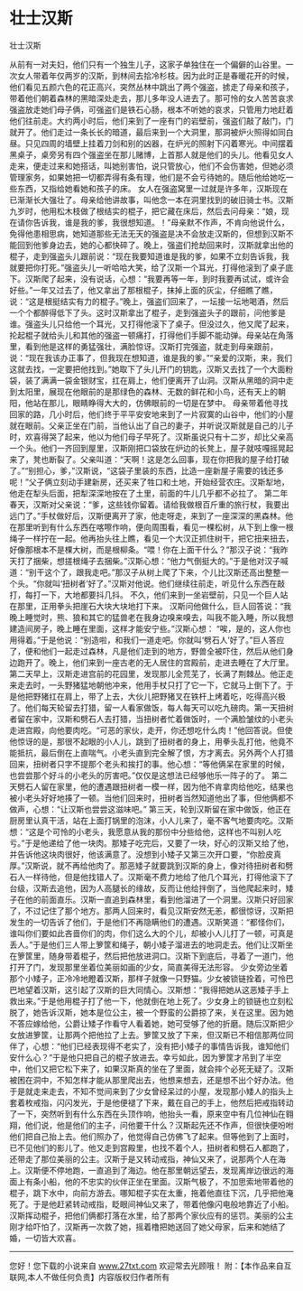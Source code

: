 # 壮士汉斯

壮士汉斯 

从前有一对夫妇，他们只有一个独生儿子，这家子单独住在一个偏僻的山谷里。一次女人带着年仅两岁的汉斯，到林间去拾冷杉枝。因为此时正是春暖花开的时候，他们看见五颜六色的花正高兴，突然丛林中跳出了两个强盗，掳走了母亲和孩子，带着他们朝着森林的黑暗深处走去，那儿多年没人进去了。那可怜的女人苦苦哀求强盗放走她们母子俩，可强盗们是铁石心肠，根本不听她的哀求，只管用力地赶着他们往前走。大约两小时后，他们来到了一座有门的岩壁前，强盗们敲了敲门，门就开了。他们走过一条长长的暗道，最后来到一个大洞里，那洞被炉火照得如同白昼。只见四周的墙壁上挂着刀剑和别的凶器，在炉光的照射下闪着寒光。中间摆着黑桌子，桌旁另有四个强盗坐在那儿赌博，上首那人就是他们的头儿。他看见女人走来，便走过来和她搭话，叫她别害怕，说只管放心，他们不会伤害她，但她必须管理家务，如果她把一切都弄得有条有理，他们是不会亏待她的。随后他给她吃一些东西，又指给她看她和孩子的床。 
女人在强盗窝里一过就是许多年，汉斯现在已渐渐长大强壮了。母亲给他讲故事，叫他念一本在洞里找到的破旧骑士书。汉斯九岁时，他用松木枝做了根结实的棍子，把它藏在床后，然后去问母亲：“娘，现在请你告诉我，谁是我的爹，我很想知道。！”母亲默不作声，不肯向他说什么，免得他患相思病，她知道那些无法无天的强盗是决不会放走汉斯的，但想到汉斯不能回到他爹身边去，她的心都快碎了。晚上，强盗们抢劫回来时，汉斯就拿出他的棍子，走到强盗头儿跟前说：“现在我要知道谁是我的爹，如果不立刻告诉我，我就要把你打死。”强盗头儿一听哈哈大笑，给了汉斯一个耳光，打得他滚到了桌子底下。汉斯爬了起来，没有说话，心想：“我要再等一年，到时我要再试试，或许会好些。”一年又过去了，他又拿出了那根棍子，抹掉上面的灰尘，仔细瞧了瞧，说：“这是根挺结实有力的棍子。”晚上，强盗们回来了，一坛接一坛地喝酒，然后一个个都醉得低下了头。这时汉斯拿出了棍子，走到强盗头子的跟前，问他爹是谁。强盗头儿只给他一个耳光，又打得他滚下了桌子。但没过久，他又爬了起来，抡起棍子就给头儿和其他的强盗一顿痛打，打得他们手脚不能动弹。母亲站在角落里，看到他是这样的勇猛强壮，满脸惊讶。汉斯打完强盗，就走到母亲跟前，说：“现在我该办正事了，但我现在想知道，谁是我的爹。”“亲爱的汉斯，来，我们这就去找，一定要把他找到。”她取下了头儿开门的钥匙，汉斯又去找了一个大面粉袋，装了满满一袋金银财宝，扛在肩上，他们便离开了山洞。汉斯从黑暗的洞中走到太阳里，展现在他眼前的是那绿色的森林、无数的鲜花和小鸟，还有天上的朝阳，他站在那儿，眼睛睁得大大的，仿佛眼前的一切是在梦中。 
母亲带着他寻找回家的路，几小时后，他们终于平平安安地来到了一片寂寞的山谷中，他们的小屋就在眼前。父亲正坐在门前，当他认出了自己的妻子，并听说汉斯就是自己的儿子时，欢喜得哭了起来，他以为他们母子早死了。汉斯虽说只有十二岁，却比父亲高一个头。他们一齐回到屋里，汉斯刚把口袋放在炉边的长凳上，屋子就吱嘎摇晃起来了，凳也断裂了。父亲叫道：“天啊！这是怎么回事，现在你把我的屋子给打破了。”“别担心，爹，”汉斯说，“这袋子里装的东西，比造一座新屋子需要的钱还多呢！”父子俩立刻动手建新房，还买来了牲口和土地，开始经营农庄。汉斯犁地，他走在犁头后面，把犁深深地按在了土里，前面的牛儿几乎都不必拉了。 
第二年春天，汉斯对父亲说：“爹，这些钱你留着。请给我做根百斤重的旅行杖，我要出远门了。”手杖做好后，汉斯便离开了家，他走呀走，来到了一座深深的黑森林。他在那里听到有什么东西在喀嚓作响，便向周围看，看见一棵松树，从下到上像一根绳子一样拧在一起。他再抬头往上瞧，看见一个大汉正抓住树干，把它扭来扭去，好像那根本不是棵大树，而是根柳条。“喂！你在上面干什么？”那汉子说：“我昨天打了捆柴，想搓根绳子去捆柴。”汉斯心想：“他力气倒挺大的。”于是他对汉子喊道：“别干这个了，跟我走吧。”那汉子从树上爬了下来，个儿比汉斯还高出整整一个头。“你就叫‘扭树者’好了。”汉斯对他说。他们继续往前走，听见什么东西在敲打，每打一下，大地都要抖几抖。 
不久，他们来到一坐岩壁前，只见一个巨人站在那里，正用拳头把崖石大块大块地打下来。 
汉斯问他做什么，巨人回答说：“我晚上睡觉时，熊、狼和其它的猛兽老在我身边嗅来嗅去，叫我不能入睡，所以我想建造间房子，晚上睡在里面，这样才能安宁些。”汉斯心想： 
“唉，是的，这人你也用得着。”于是他说：“别造啦，和我们一道走吧。你就叫‘劈石人’好了。”巨人答应了，便和他们一起走过森林，凡是他们走到的地方，野兽全被吓住，然后从他们身边跑开了。晚上，他们来到一座古老的无人居住的宫殿前，走进去睡在了大厅里。第二天早上，汉斯走进宫前的花园里，发现那儿全荒芜了，长满了荆棘丛。他正走来走去时，一头野猪猛地朝他冲来，他用手杖只打了它一下，它就马上倒下了。于是他把野猪扛在肩上，带了上去，大伙儿把野猪叉在铁杆上烤着吃，吃得高兴极了。他们每天轮留去打猎，留一人看家做饭，每人每天可以吃九磅肉。第一天扭树者留在家中，汉斯和劈石人去打猎，当扭树者忙着做饭时，一个满脸皱纹的小老头走进宫殿，向他要肉吃。“可恶的家伙，走开，你还想吃什么肉！”他回答说。但使他惊讶的是，那很不起眼的小人儿，跳到了扭树者的身上，用拳头乱打他，他竟不能抵抗，最后倒在上直喘气。小老头直到完全解了恨，方才离去。另外两个人打猎回来，扭树者只字不提那个老头和挨打的事。他心想：“等他俩呆在家里的时候，也尝尝那个好斗的小老头的厉害吧。”仅仅是这想法已经够他乐一阵子的了。 
第二天劈石人留在家里，他的遭遇跟扭树者一模一样，因为他不肯拿肉给他吃，结果也被小老头好好地揍了一顿。当他们回来时，扭树者当然知道他出了事，但他俩都不做声，心想：“让汉斯也尝尝这滋味吧。” 
第三天，轮到汉斯留在家中做饭，他正在厨房里认真干活，站在上面打锅里的泡沫，小人儿来了，毫不客气地要肉吃。汉斯想：“这是个可怜的小老头，我愿意从我的那份中分些给他，这样也不叫别人吃亏。”于是他递给了他一块肉。那矮子吃完后，又要了一块，好心的汉斯又给了他，并告诉他这块肉很好，他该满意了。没想到小矮子又第三次开口要，“你脸皮真厚。”汉斯说，就不再给他肉了。那恶矮子就要跳到汉斯的身上，像对待扭树者和劈石人一样待他，但是他找错人了。汉斯毫不费力地给了他几个耳光，打得他滚下了台级，汉斯去追他，因为人高腿长的缘故，反而让他给拌倒了，当他爬起来时，矮子在他的前面直乐。汉斯一直追到森林里，看到他溜进了一个洞里。汉斯只好回家了，不过记住了那个地方。那两人回来时，看见汉斯安然无恙，都很惊讶，汉斯把发生的一切告诉了他们，于是他们不再隐瞒他们的遭遇。汉斯笑道：“都怪你们，谁叫你们要如此吝啬你们的肉，你们这么大的个儿，却被小人儿打了一顿，可真是丢人。”于是他们三人带上箩筐和绳子，朝小矮子溜进去的地洞走去。他们让汉斯坐在箩筐里，随身带着棍子，然后把他放进洞口。汉斯下到底后，寻着了一道门，他打开了门，发现那里坐着位美丽如画的少女，简直美得无法形容。 
少女旁边坐着那个小矮子，正冷冷地瞪着汉斯，那样子就像一只野猫。少女被锁链拴着，可怜巴巴地望着汉斯，这引起了汉斯的巨大同情心。汉斯想：“我得把她从这恶矮子手上救出来。”于是他用棍子打了他一下，他就倒在地上死了。少女身上的锁链也立刻松脱了，她告诉汉斯，她本是位公主，被一个野蛮的公爵掠了来，关在这里。因为她不答应嫁给他，公爵让矮子作看守人看着她，她可受够了他的折磨。随后汉斯把少女放进箩筐，让那两个把他拉了上去。箩筐又放了下来，但汉斯已不相信那两位同伴了，心想：“他们已经表现得不老实了，没有把小矮子的事情告诉我，谁知他们安什么心？”于是他只把自己的棍子放进去。幸亏如此，因为箩筐才吊到了半空中，他们又把它松下来了，如果汉斯真的坐在了里面，就会摔个必死无疑了。汉斯被困在洞中，不知怎样才能从那里爬出去，他想来想去，还是想不出个好办法。他于是就走来走去，不知不觉间来到了少女曾经呆过的小屋，发现那小矮人的指头上套着枚戒指，闪闪发光，于是他便褪了下来，戴在自己的手上，他然后把戒指转动了一下，突然听到有什么东西在头顶作响，他抬头一看，原来空中有几位神仙在翱翔，他们说，他是他们的主子，问他要干什么？汉斯起先还不作声，但很快便吩咐他们把自己抬上去。他们照办了，他觉得自己仿佛飞了起来。但等他到了上面时，已不见他们的影儿了。他又走到宫殿里，也找不着个人，扭树者和劈石人都跑了，还带走了那位美丽的公主。汉斯于是又转动戒指，神仙又来了，说那两个人在海上。汉斯便不停地跑，一直追到了海边。他在那里朝远望去，发现离岸边很远的海面上有条小船，他的不忠实的伙伴正坐在里面。汉斯气极了，不加思索地带着他的棍子，跳下水中，向前方游去。哪知棍子实在太重，拖着他直往下沉，几乎把他淹死了。于是他赶紧转动戒指，眨眼间神仙又来了，带着他像闪电般地靠近了小船。汉斯挥动棍子，把他们俩都打落在水里，给了那两个家伙应有的惩罚。美丽的公主刚才给吓怕了，汉斯再一次救了她，摇着橹把她送回了她父母家，后来和她结了婚，一切皆大欢喜。 

                  
--------------------
您好！您下载的小说来自 www.27txt.com 欢迎常去光顾哦！
附：【本作品来自互联网,本人不做任何负责】内容版权归作者所有